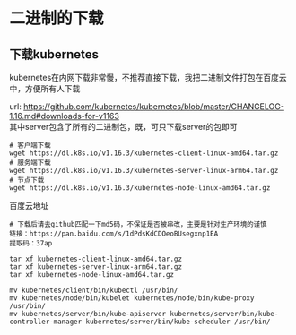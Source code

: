 # 二进制的下载

## 下载kubernetes
kubernetes在内网下载非常慢，不推荐直接下载，我把二进制文件打包在百度云中，方便所有人下载

url: https://github.com/kubernetes/kubernetes/blob/master/CHANGELOG-1.16.md#downloads-for-v1163  
其中server包含了所有的二进制包，既，可只下载server的包即可
```shell
# 客户端下载
wget https://dl.k8s.io/v1.16.3/kubernetes-client-linux-amd64.tar.gz
# 服务端下载
wget https://dl.k8s.io/v1.16.3/kubernetes-server-linux-arm64.tar.gz
# 节点下载
wget https://dl.k8s.io/v1.16.3/kubernetes-node-linux-amd64.tar.gz
```

百度云地址

```shell
# 下载后请去github匹配一下md5码，不保证是否被串改，主要是针对生产环境的谨慎
链接：https://pan.baidu.com/s/1dPdsKdCDOeoBUsegxnp1EA
提取码：37ap
```

```shell
tar xf kubernetes-client-linux-amd64.tar.gz
tar xf kubernetes-server-linux-arm64.tar.gz
tar xf kubernetes-node-linux-amd64.tar.gz

mv kubernetes/client/bin/kubectl /usr/bin/
mv kubernetes/node/bin/kubelet kubernetes/node/bin/kube-proxy /usr/bin/
mv kubernetes/server/bin/kube-apiserver kubernetes/server/bin/kube-controller-manager kubernetes/server/bin/kube-scheduler /usr/bin/
```
